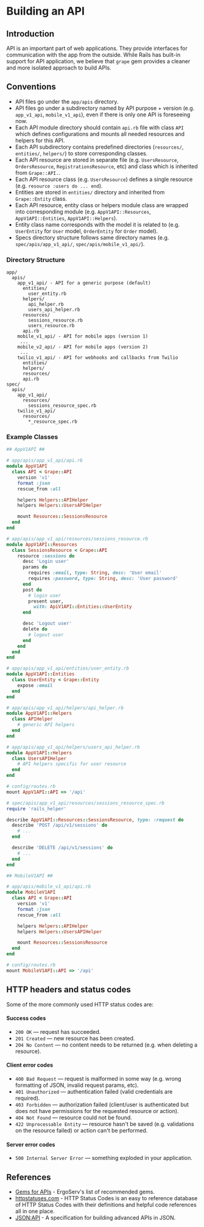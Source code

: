 # Building an API

## Introduction

API is an important part of web applications. They provide interfaces for communication with the app from the outside. While Rails has built-in support for API application, we believe that `grape` gem provides a cleaner and more isolated approach to build APIs.

## Conventions

* API files go under the `app/apis` directory.
* API files go under a subdirectory named by API purpose + version (e.g. `app_v1_api`, `mobile_v1_api`), even if there is only one API is foreseeing now.
* Each API module directory should contain `api.rb` file with class `API` which defines configurations and mounts all needed resources and helpers for this API.
* Each API subdirectory contains predefined directories (`resources/`, `entities/`, `helpers/`) to store corresponding classes.
* Each API resource are stored in separate file (e.g. `UsersResource`, `OrdersResource`, `RegistrationsResource`, etc) and class which is inherited from `Grape::API.`.
* Each API resource class (e.g. `UsersResource`) defines a single resource (e.g. `resource :users do ... end`).
* Entities are stored in `entities/` directory and inherited from `Grape::Entity` class.
* Each API resource, entity class or helpers module class are wrapped into corresponding module (e.g. `AppV1API::Resources`, `AppV1API::Entities`, `AppV1API::Helpers`).
* Entity class name corresponds with the model it is related to (e.g. `UserEntity` for `User` model, `OrderEntity` for `Order` model).
* Specs directory structure follows same directory names (e.g. `spec/apis/app_v1_api/`, `spec/apis/mobile_v1_api/`).

### Directory Structure

```
app/
  apis/
    app_v1_api/ - API for a generic purpose (default)
      entities/
        user_entity.rb
      helpers/
        api_helper.rb
        users_api_helper.rb
      resources/
        sessions_resource.rb
        users_resource.rb
      api.rb
    mobile_v1_api/ - API for mobile apps (version 1)
     ...
    mobile_v2_api/ - API for mobile apps (version 2)
     ...
    twilio_v1_api/ - API for webhooks and callbacks from Twilio
      entities/
      helpers/
      resources/
      api.rb
spec/
  apis/
    app_v1_api/
      resources/
        sessions_resource_spec.rb
    twilio_v1_api/
      resources/
        *_resource_spec.rb
```

### Example Classes

```ruby
## AppV1API ##

# app/apis/app_v1_api/api.rb
module AppV1API
  class API < Grape::API
    version 'v1'
    format :json
    rescue_from :all

    helpers Helpers::APIHelper
    helpers Helpers::UsersAPIHelper

    mount Resources::SessionsResource
  end
end

# app/apis/app_v1_api/resources/sessions_resource.rb
module AppV1API::Resources
  class SessionsResource < Grape::API
    resource :sessions do
      desc 'Login user'
      params do
        requires :email, type: String, desc: 'User email'
        requires :password, type: String, desc: 'User password'
      end
      post do
        # login user
        present user,
          with: ApiV1API::Entities::UserEntity
      end

      desc 'Logout user'
      delete do
        # logout user
      end
    end
  end
end

# app/apis/app_v1_api/entities/user_entity.rb
module AppV1API::Entities
  class UserEntity < Grape::Entity
    expose :email
  end
end

# app/apis/app_v1_api/helpers/api_helper.rb
module AppV1API::Helpers
  class APIHelper
    # generic API helpers
  end
end

# app/apis/app_v1_api/helpers/users_api_helper.rb
module AppV1API::Helpers
  class UsersAPIHelper
    # API helpers specific for user resource
  end
end

# config/routes.rb
mount AppV1API::API => '/api'

# spec/apis/app_v1_api/resources/sessions_resource_spec.rb
require 'rails_helper'

describe AppV1API::Resources::SessionsResource, type: :request do
  describe 'POST /api/v1/sessions' do
    # ...
  end

  describe 'DELETE /api/v1/sessions' do
    # ...
  end
end

## MobileV1API ##

# app/apis/mobile_v1_api/api.rb
module MobileV1API
  class API < Grape::API
    version 'v1'
    format :json
    rescue_from :all

    helpers Helpers::APIHelper
    helpers Helpers::UsersAPIHelper

    mount Resources::SessionsResource
  end
end

# config/routes.rb
mount MobileV1API::API => '/api'
```

## HTTP headers and status codes

Some of the more commonly used HTTP status codes are:

#### Success codes

* `200 OK` — request has succeeded.
* `201 Created` — new resource has been created.
* `204 No Content` — no content needs to be returned (e.g. when deleting a resource).

#### Client error codes

* `400 Bad Request` — request is malformed in some way (e.g. wrong formatting of JSON, invalid request params, etc).
* `401 Unauthorized` — authentication failed (valid credentials are required).
* `403 Forbidden` — authorization failed (client/user is authenticated but does not have permissions for the requested resource or action).
* `404 Not Found` — resource could not be found.
* `422 Unprocessable Entity` — resource hasn't be saved (e.g. validations on the resource failed) or action can't be performed.

#### Server error codes

* `500 Internal Server Error` — something exploded in your application.

## References

* [Gems for APIs](libraries.md#api) - ErgoServ's list of recommended gems.
* [httpstatuses.com](https://httpstatuses.com) - HTTP Status Codes is an easy to reference database of HTTP Status Codes with their definitions and helpful code references all in one place.
* [JSON:API](https://jsonapi.org) - A specification for building advanced APIs in JSON.
